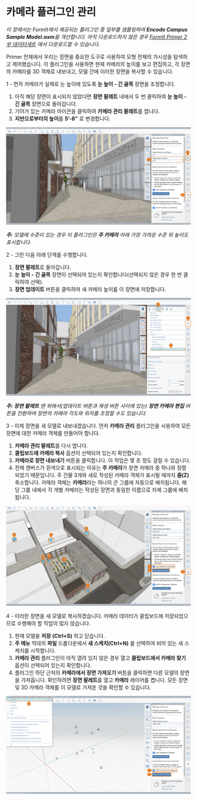 # 카메라 플러그인 관리

_이 장에서는 FormIt에서 제공되는 플러그인 중 일부를 샘플링하여_ _**Encode Campus Sample Model.axm**을 개선합니다. 아직 다운로드하지 않은 경우_ [_FormIt Primer 2부 데이터세트_](https://formit-help.s3.amazonaws.com/FormIt+Primer+Part+2+Datasets.zip) _에서 다운로드할 수 있습니다._

Primer 전체에서 우리는 장면을 중요한 도구로 사용하여 모형 전체의 가시성을 탐색하고 제어했습니다. 이 플러그인을 사용하면 현재 카메라의 높이를 보고 편집하고, 각 장면의 카메라를 3D 객체로 내보내고, 모델 간에 이러한 장면을 복사할 수 있습니다.

1 - 먼저 카메라가 실제로 눈 높이에 있도록 **눈 높이 - 긴 골목** 장면을 조정합니다.

1. 아직 해당 장면이 표시되지 않았다면 **장면 팔레트** 내에서 두 번 클릭하여 **눈 높이 - 긴 골목** 장면으로 돌아갑니다.
2. 기어가 있는 카메라 아이콘을 클릭하여 **카메라 관리 팔레트**를 엽니다.
3. **지반으로부터의 높이**를 **5’-8"** 로 변경합니다.

![](<../../.gitbook/assets/6 (6) (1).png>)

_**주:**_ _모델에 수준이 있는 경우 이 플러그인은_ _**주 카메라** 아래 가장 가까운 수준 위 높이도 표시합니다._

2 - 그런 다음 아래 단계를 수행합니다.

1. **장면 팔레트**로 돌아갑니다.
2. **눈 높이 - 긴 골목** 장면이 선택되어 있는지 확인합니다(선택되지 않은 경우 한 번 클릭하여 선택).
3. **장면 업데이트** 버튼을 클릭하여 새 카메라 높이를 이 장면에 저장합니다.

![](<../../.gitbook/assets/7 (1) (1).png>)

_**주:**_ _**장면 팔레트**_ _맨 위에서(업데이트 버튼과 재생 버튼 사이에 있는)_ _**장면 카메라 편집**_ _버튼을 전환하여 장면의 카메라 각도와 위치를 조정할 수도 있습니다._

3 - 이제 장면을 새 모델로 내보내겠습니다. 먼저 **카메라 관리** 플러그인을 사용하여 모든 장면에 대한 카메라 객체를 만들어야 합니다.

1. **카메라 관리 팔레트**를 다시 엽니다.
2. **클립보드에 카메라 복사** 옵션이 선택되어 있는지 확인합니다.
3. **카메라로 장면 내보내기** 버튼을 클릭합니다. 이 작업은 몇 초 정도 걸릴 수 있습니다.
4. 전체 캔버스가 흰색으로 표시되는 이유는 **주 카메라**가 장면 카메라 중 하나와 정렬되었기 때문입니다. 주 건물 3개와 새로 작성된 카메라 객체가 표시될 때까지 **줌(Z)** 축소합니다. 카메라 객체는 **카메라**라는 하나의 큰 그룹에 자동으로 배치됩니다. 해당 그룹 내에서 각 개별 카메라는 작성된 장면과 동일한 이름으로 자체 그룹에 배치됩니다.

![](<../../.gitbook/assets/8 (7) (1).png>)

4 - 이러한 장면을 새 모델로 복사하겠습니다. 카메라 데이터가 클립보드에 저장되었으므로 수행해야 할 작업이 많지 않습니다.

1. 현재 모델을 **저장** **(Ctrl+S)** 하고 닫습니다.
2. **주 메뉴** 막대의 **파일** 드롭다운에서 **새 스케치(Ctrl+N)** 를 선택하여 비어 있는 새 스케치를 시작합니다.
3. **카메라 관리** 플러그인이 아직 열려 있지 않은 경우 열고 **클립보드에서 카메라 찾기** 옵션이 선택되어 있는지 확인합니다.
4. 플러그인 하단 근처의 **카메라에서 장면 가져오기** 버튼을 클릭하면 다른 모델의 장면을 가져옵니다. 확인하려면 **장면 팔레트**를 열고 **카메라** 레이어를 켭니다. 모든 장면 및 3D 카메라 객체를 이 모델로 가져온 것을 확인할 수 있습니다.

![](<../../.gitbook/assets/9 (7) (1).png>)
